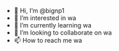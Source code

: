 - 👋 Hi, I’m @bignp1
- 👀 I’m interested in wa
- 🌱 I’m currently learning wa
- 💞️ I’m looking to collaborate on wa
- 📫 How to reach me wa

<!---
bignp1/bignp1 is a ✨ special ✨ repository because its `README.md` (this file) appears on your GitHub profile.
You can click the Preview link to take a look at your changes.
--->
